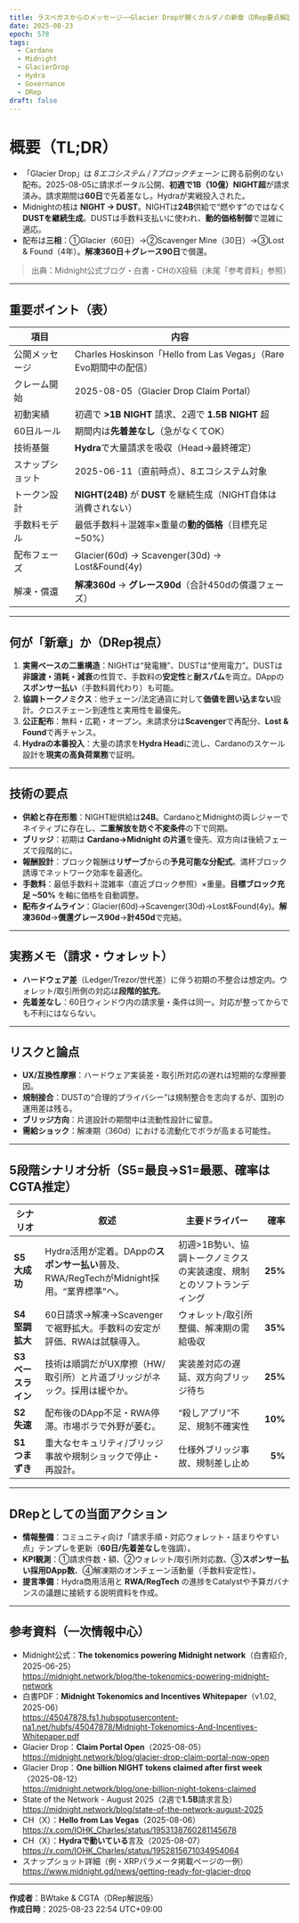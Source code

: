```yaml
---
title: ラスベガスからのメッセージ──Glacier Dropが開くカルダノの新章（DRep要点解説）
date: 2025-08-23
epoch: 578
tags:
  - Cardano
  - Midnight
  - GlacierDrop
  - Hydra
  - Governance
  - DRep
draft: false
---
```


# 概要（TL;DR）
- 「Glacier Drop」は *8エコシステム / 7ブロックチェーン* に跨る前例のない配布。2025-08-05に請求ポータル公開、**初週で1B（10億）NIGHT超**が請求済み。請求期間は**60日**で先着差なし。Hydraが実戦投入された。  
- Midnightの核は **NIGHT → DUST**。NIGHTは**24B**供給で“燃やす”のではなく**DUSTを継続生成**。DUSTは手数料支払いに使われ、**動的価格制御**で混雑に適応。  
- 配布は**三相**：①Glacier（60日）→②Scavenger Mine（30日）→③Lost & Found（4年）。**解凍360日＋グレース90日**で償還。  

> 出典：Midnight公式ブログ・白書・CHのX投稿（末尾「参考資料」参照）

---

## 重要ポイント（表）

| 項目 | 内容 |
|---|---|
| 公開メッセージ | Charles Hoskinson「Hello from Las Vegas」（Rare Evo期間中の配信） |
| クレーム開始 | 2025-08-05（Glacier Drop Claim Portal） |
| 初動実績 | 初週で **>1B NIGHT** 請求、2週で **1.5B NIGHT** 超 |
| 60日ルール | 期間内は**先着差なし**（急がなくてOK） |
| 技術基盤 | **Hydra**で大量請求を吸収（Head→最終確定） |
| スナップショット | 2025-06-11（直前時点）、8エコシステム対象 |
| トークン設計 | **NIGHT(24B)** が **DUST** を継続生成（NIGHT自体は消費されない） |
| 手数料モデル | 最低手数料＋混雑率×重量の**動的価格**（目標充足 ~50%） |
| 配布フェーズ | Glacier(60d) → Scavenger(30d) → Lost&Found(4y) |
| 解凍・償還 | **解凍360d** → **グレース90d**（合計450dの償還フェーズ） |

---

## 何が「新章」か（DRep視点）
1. **実需ベースの二重構造**：NIGHTは“発電機”、DUSTは“使用電力”。DUSTは**非譲渡・消耗・減衰**の性質で、手数料の**安定性**と**耐スパム**を両立。DAppの**スポンサー払い**（手数料肩代わり）も可能。  
2. **協調トークノミクス**：他チェーン/法定通貨に対して**価値を囲い込まない**設計。クロスチェーン到達性と実用性を最優先。  
3. **公正配布**：無料・広範・オープン。未請求分は**Scavenger**で再配分、**Lost & Found**で再チャンス。  
4. **Hydraの本番投入**：大量の請求を**Hydra Head**に流し、Cardanoのスケール設計を**現実の高負荷業務**で証明。  

---

## 技術の要点
- **供給と存在形態**：NIGHT総供給は**24B**。CardanoとMidnightの両レジャーでネイティブに存在し、**二重解放を防ぐ不変条件**の下で同期。  
- **ブリッジ**：初期は **Cardano→Midnight の片道**を優先、双方向は後続フェーズで段階的に。  
- **報酬設計**：ブロック報酬は**リザーブ**からの**予見可能な分配式**。満杯ブロック誘導でネットワーク効率を最適化。  
- **手数料**：最低手数料＋混雑率（直近ブロック参照）×重量。**目標ブロック充足 ~50%** を軸に価格を自動調整。  
- **配布タイムライン**：Glacier(60d)→Scavenger(30d)→Lost&Found(4y)。**解凍360d**→**償還グレース90d**→**計450d**で完結。  

---

## 実務メモ（請求・ウォレット）
- **ハードウェア差**（Ledger/Trezor/世代差）に伴う初期の不整合は想定内。ウォレット/取引所側の対応は**段階的拡充**。  
- **先着差なし**：60日ウィンドウ内の請求量・条件は同一。対応が整ってからでも不利にはならない。  

---

## リスクと論点
- **UX/互換性摩擦**：ハードウェア実装差・取引所対応の遅れは短期的な摩擦要因。  
- **規制接合**：DUSTの“合理的プライバシー”は規制整合を志向するが、国別の運用差は残る。  
- **ブリッジ方向**：片道設計の期間中は流動性設計に留意。  
- **需給ショック**：解凍期（360d）における流動化でボラが高まる可能性。  

---

## 5段階シナリオ分析（S5=最良→S1=最悪、確率はCGTA推定）

| シナリオ | 叙述 | 主要ドライバー | 確率 |
|---|---|---|---:|
| **S5 大成功** | Hydra活用が定着。DAppの**スポンサー払い**普及、RWA/RegTechがMidnight採用。“業界標準”へ。 | 初週>1B勢い、協調トークノミクスの実装速度、規制とのソフトランディング | **25%** |
| **S4 堅調拡大** | 60日請求→解凍→Scavengerで裾野拡大。手数料の安定が評価、RWAは試験導入。 | ウォレット/取引所整備、解凍期の需給吸収 | **35%** |
| **S3 ベースライン** | 技術は順調だがUX摩擦（HW/取引所）と片道ブリッジがネック。採用は緩やか。 | 実装差対応の遅延、双方向ブリッジ待ち | **25%** |
| **S2 失速** | 配布後のDApp不足・RWA停滞。市場ボラで外野が萎む。 | “殺しアプリ”不足、規制不確実性 | **10%** |
| **S1 つまずき** | 重大なセキュリティ/ブリッジ事故や規制ショックで停止・再設計。 | 仕様外ブリッジ事故、規制差し止め | **5%** |

---

## DRepとしての当面アクション
- **情報整備**：コミュニティ向け「請求手順・対応ウォレット・詰まりやすい点」テンプレを更新（**60日/先着差なし**を強調）。  
- **KPI観測**：①請求件数・額、②ウォレット/取引所対応数、③**スポンサー払い採用DApp数**、④解凍期のオンチェーン活動量（手数料安定性）。  
- **提言準備**：Hydra商用活用と **RWA/RegTech** の進捗をCatalystや予算ガバナンスの議題に接続する説明資料を作成。  

---

## 参考資料（一次情報中心）
- Midnight公式：**The tokenomics powering Midnight network**（白書紹介, 2025-06-25）  
  https://midnight.network/blog/the-tokenomics-powering-midnight-network
- 白書PDF：**Midnight Tokenomics and Incentives Whitepaper**（v1.02, 2025-06）  
  https://45047878.fs1.hubspotusercontent-na1.net/hubfs/45047878/Midnight-Tokenomics-And-Incentives-Whitepaper.pdf
- Glacier Drop：**Claim Portal Open**（2025-08-05）  
  https://midnight.network/blog/glacier-drop-claim-portal-now-open
- Glacier Drop：**One billion NIGHT tokens claimed after first week**（2025-08-12）  
  https://midnight.network/blog/one-billion-night-tokens-claimed
- State of the Network - August 2025（2週で**1.5B**請求言及）  
  https://midnight.network/blog/state-of-the-network-august-2025
- CH（X）：**Hello from Las Vegas**（2025-08-06）  
  https://x.com/IOHK_Charles/status/1953138760281145678
- CH（X）：**Hydraで動いている**言及（2025-08-07）  
  https://x.com/IOHK_Charles/status/1952815671034954064
- スナップショット詳細（例・XRPパラメータ掲載ページの一例）  
  https://www.midnight.gd/news/getting-ready-for-glacier-drop

---

**作成者**：BWtake & CGTA（DRep解説版）  
**作成日時**：2025-08-23 22:54 UTC+09:00
